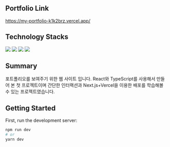 ## Portfolio Link
https://my-portfolio-k1k2brz.vercel.app/

## Technology Stacks
<img src="https://img.shields.io/badge/React-61DAFB?style=flat&logo=React&logoColor=white"/>
<img src="https://img.shields.io/badge/TypeScript-3178C6?style=flat&logo=TypeScript&logoColor=white"/>
<img src="https://img.shields.io/badge/NEXT.JS-E34F26?style=flat&logo=Next.js&logoColor=white" />
<img src="https://img.shields.io/badge/SASS-CC6699?style=flat&logo=Sass&logoColor=white" />

## Summary
포트폴리오를 보여주기 위한 웹 사이트 입니다.
React와 TypeScript를 사용해서 만들어 본 첫 프로젝트이며 간단한 인터랙션과 Next.js+Vercel을 이용한 배포를 학습해볼 수 있는 프로젝트였습니다.


## Getting Started

First, run the development server:

```bash
npm run dev
# or
yarn dev
```
